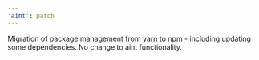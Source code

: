 ```yaml
---
'aint': patch
---
```


Migration of package management from yarn to npm - including updating some dependencies. No change to aint functionality.
